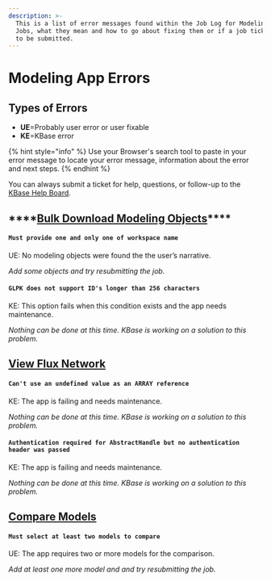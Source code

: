 ```yaml
---
description: >-
  This is a list of error messages found within the Job Log for Modeling App
  Jobs, what they mean and how to go about fixing them or if a job ticket needs
  to be submitted.
---
```


# Modeling App Errors

## **Types of Errors**

* **UE**=Probably user error or user fixable
* **KE**=KBase error

{% hint style="info" %}
Use your Browser's search tool to paste in your error message to locate your error message, information about the error and next steps. 
{% endhint %}

You can always submit a ticket for help, questions, or follow-up to the [KBase Help Board](https://kbase-jira.atlassian.net/jira/your-work). 

## \*\*\*\*[**Bulk Download Modeling Objects**](https://narrative.kbase.us/#catalog/apps/fba_tools/bulk_download_modeling_objects/release)\*\*\*\*

#### `Must provide one and only one of workspace name` 

UE: No modeling objects were found the the user’s narrative. 

_Add some objects and try resubmitting the job._

#### `GLPK does not support ID's longer than 256 characters` 

KE: This option fails when this condition exists and the app needs maintenance.

_Nothing can be done at this time. KBase is working on a solution to this problem._ 

## [**View Flux Network**](https://narrative.kbase.us/#catalog/apps/fba_tools/view_flux_network/)

#### `Can't use an undefined value as an ARRAY reference` 

KE: The app is failing and needs maintenance. 

_Nothing can be done at this time. KBase is working on a solution to this problem._ 

#### `Authentication required for AbstractHandle but no authentication header was passed` 

KE: The app is failing and needs maintenance. 

_Nothing can be done at this time. KBase is working on a solution to this problem._ 

## [**Compare Models**](https://narrative.kbase.us/#catalog/apps/fba_tools/compare_models/)

#### `Must select at least two models to compare` 

UE: The app requires two or more models for the comparison. 

_Add at least one more model and and try resubmitting the job._

